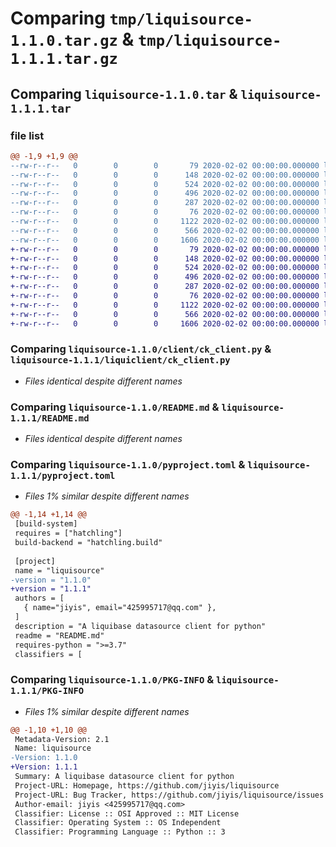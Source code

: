 # Comparing `tmp/liquisource-1.1.0.tar.gz` & `tmp/liquisource-1.1.1.tar.gz`

## Comparing `liquisource-1.1.0.tar` & `liquisource-1.1.1.tar`

### file list

```diff
@@ -1,9 +1,9 @@
--rw-r--r--   0        0        0       79 2020-02-02 00:00:00.000000 liquisource-1.1.0/requirements.txt
--rw-r--r--   0        0        0      148 2020-02-02 00:00:00.000000 liquisource-1.1.0/client/__init__.py
--rw-r--r--   0        0        0      524 2020-02-02 00:00:00.000000 liquisource-1.1.0/client/ck_client.py
--rw-r--r--   0        0        0      496 2020-02-02 00:00:00.000000 liquisource-1.1.0/client/config.py
--rw-r--r--   0        0        0      287 2020-02-02 00:00:00.000000 liquisource-1.1.0/client/mongo_client.py
--rw-r--r--   0        0        0       76 2020-02-02 00:00:00.000000 liquisource-1.1.0/.gitignore
--rw-r--r--   0        0        0     1122 2020-02-02 00:00:00.000000 liquisource-1.1.0/README.md
--rw-r--r--   0        0        0      566 2020-02-02 00:00:00.000000 liquisource-1.1.0/pyproject.toml
--rw-r--r--   0        0        0     1606 2020-02-02 00:00:00.000000 liquisource-1.1.0/PKG-INFO
+-rw-r--r--   0        0        0       79 2020-02-02 00:00:00.000000 liquisource-1.1.1/requirements.txt
+-rw-r--r--   0        0        0      148 2020-02-02 00:00:00.000000 liquisource-1.1.1/liquiclient/__init__.py
+-rw-r--r--   0        0        0      524 2020-02-02 00:00:00.000000 liquisource-1.1.1/liquiclient/ck_client.py
+-rw-r--r--   0        0        0      496 2020-02-02 00:00:00.000000 liquisource-1.1.1/liquiclient/config.py
+-rw-r--r--   0        0        0      287 2020-02-02 00:00:00.000000 liquisource-1.1.1/liquiclient/mongo_client.py
+-rw-r--r--   0        0        0       76 2020-02-02 00:00:00.000000 liquisource-1.1.1/.gitignore
+-rw-r--r--   0        0        0     1122 2020-02-02 00:00:00.000000 liquisource-1.1.1/README.md
+-rw-r--r--   0        0        0      566 2020-02-02 00:00:00.000000 liquisource-1.1.1/pyproject.toml
+-rw-r--r--   0        0        0     1606 2020-02-02 00:00:00.000000 liquisource-1.1.1/PKG-INFO
```

### Comparing `liquisource-1.1.0/client/ck_client.py` & `liquisource-1.1.1/liquiclient/ck_client.py`

 * *Files identical despite different names*

### Comparing `liquisource-1.1.0/README.md` & `liquisource-1.1.1/README.md`

 * *Files identical despite different names*

### Comparing `liquisource-1.1.0/pyproject.toml` & `liquisource-1.1.1/pyproject.toml`

 * *Files 1% similar despite different names*

```diff
@@ -1,14 +1,14 @@
 [build-system]
 requires = ["hatchling"]
 build-backend = "hatchling.build"
 
 [project]
 name = "liquisource"
-version = "1.1.0"
+version = "1.1.1"
 authors = [
   { name="jiyis", email="425995717@qq.com" },
 ]
 description = "A liquibase datasource client for python"
 readme = "README.md"
 requires-python = ">=3.7"
 classifiers = [
```

### Comparing `liquisource-1.1.0/PKG-INFO` & `liquisource-1.1.1/PKG-INFO`

 * *Files 1% similar despite different names*

```diff
@@ -1,10 +1,10 @@
 Metadata-Version: 2.1
 Name: liquisource
-Version: 1.1.0
+Version: 1.1.1
 Summary: A liquibase datasource client for python
 Project-URL: Homepage, https://github.com/jiyis/liquisource
 Project-URL: Bug Tracker, https://github.com/jiyis/liquisource/issues
 Author-email: jiyis <425995717@qq.com>
 Classifier: License :: OSI Approved :: MIT License
 Classifier: Operating System :: OS Independent
 Classifier: Programming Language :: Python :: 3
```

